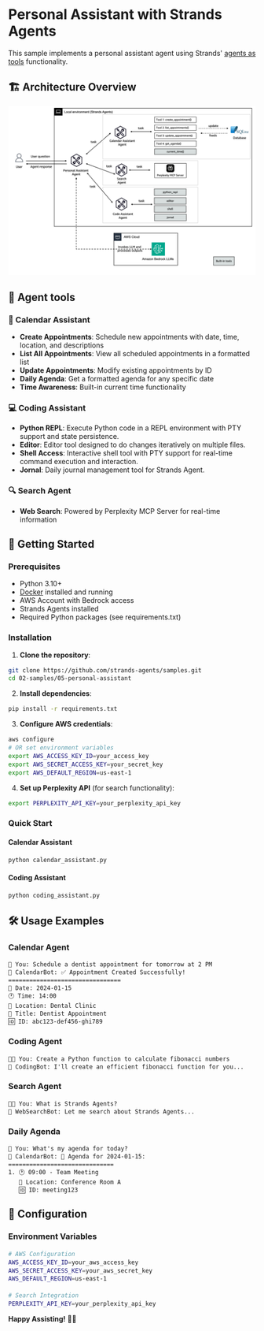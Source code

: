 # Personal Assistant with Strands Agents

This sample implements a personal assistant agent using Strands' [agents as tools](https://strandsagents.com/latest/user-guide/concepts/multi-agent/agents-as-tools/) functionality.


## 🏗️ Architecture Overview
![architecture](images/multi-agent-architecture.png)

## 🌟 Agent tools

### 📅 Calendar Assistant
- **Create Appointments**: Schedule new appointments with date, time, location, and descriptions
- **List All Appointments**: View all scheduled appointments in a formatted list
- **Update Appointments**: Modify existing appointments by ID
- **Daily Agenda**: Get a formatted agenda for any specific date
- **Time Awareness**: Built-in current time functionality

### 💻 Coding Assistant  
- **Python REPL**: Execute Python code in a REPL environment with PTY support and state persistence.
- **Editor**: Editor tool designed to do changes iteratively on multiple files.
- **Shell Access**: Interactive shell tool with PTY support for real-time command execution and interaction.
- **Jornal**: Daily journal management tool for Strands Agent.

### 🔍 Search Agent
- **Web Search**: Powered by Perplexity MCP Server for real-time information

## 🚀 Getting Started

### Prerequisites
- Python 3.10+
- [Docker](https://www.docker.com/) installed and running
- AWS Account with Bedrock access
- Strands Agents installed
- Required Python packages (see requirements.txt)

### Installation

1. **Clone the repository**:
```bash
git clone https://github.com/strands-agents/samples.git
cd 02-samples/05-personal-assistant
```

2. **Install dependencies**:
```bash
pip install -r requirements.txt
```

3. **Configure AWS credentials**:
```bash
aws configure
# OR set environment variables
export AWS_ACCESS_KEY_ID=your_access_key
export AWS_SECRET_ACCESS_KEY=your_secret_key
export AWS_DEFAULT_REGION=us-east-1
```

4. **Set up Perplexity API** (for search functionality):
```bash
export PERPLEXITY_API_KEY=your_perplexity_api_key
```

### Quick Start

#### Calendar Assistant
```bash
python calendar_assistant.py
```

#### Coding Assistant
```bash
python coding_assistant.py
```


## 🛠️ Usage Examples

### Calendar Agent
```
👤 You: Schedule a dentist appointment for tomorrow at 2 PM
🤖 CalendarBot: ✅ Appointment Created Successfully!
================================
📅 Date: 2024-01-15
🕐 Time: 14:00
📍 Location: Dental Clinic
📝 Title: Dentist Appointment
🆔 ID: abc123-def456-ghi789
```

### Coding Agent
```
👨‍💻 You: Create a Python function to calculate fibonacci numbers
🤖 CodingBot: I'll create an efficient fibonacci function for you...
```

### Search Agent 
```
👨‍💻 You: What is Strands Agents?
🤖 WebSearchBot: Let me search about Strands Agents...
```

### Daily Agenda
```
👤 You: What's my agenda for today?
🤖 CalendarBot: 📅 Agenda for 2024-01-15:
==============================
1. 🕐 09:00 - Team Meeting
   📍 Location: Conference Room A
   🆔 ID: meeting123
```

## 🔧 Configuration

### Environment Variables
```bash
# AWS Configuration
AWS_ACCESS_KEY_ID=your_aws_access_key
AWS_SECRET_ACCESS_KEY=your_aws_secret_key
AWS_DEFAULT_REGION=us-east-1

# Search Integration
PERPLEXITY_API_KEY=your_perplexity_api_key
```

**Happy Assisting!** 🤖✨